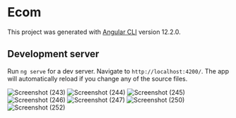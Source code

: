 # Ecom

This project was generated with [Angular CLI](https://github.com/angular/angular-cli) version 12.2.0.

## Development server

Run `ng serve` for a dev server. Navigate to `http://localhost:4200/`. The app will automatically reload if you change any of the source files.

![Screenshot (243)](https://user-images.githubusercontent.com/77641172/141956857-d6420c29-3354-4608-b8ad-6afc45c021f5.png)
![Screenshot (244)](https://user-images.githubusercontent.com/77641172/141956887-0a96808f-f9cd-4775-a665-d0c3918a8843.png)
![Screenshot (245)](https://user-images.githubusercontent.com/77641172/141956903-049f55f8-b5e8-42aa-9001-4a3ea8552fb5.png)
![Screenshot (246)](https://user-images.githubusercontent.com/77641172/141956920-ec113430-7c54-47d8-a1b1-d355d106cc36.png)
![Screenshot (247)](https://user-images.githubusercontent.com/77641172/141956935-dfed1786-057e-43ab-8a26-bf002a45a435.png)
![Screenshot (250)](https://user-images.githubusercontent.com/77641172/141956949-ee3eac63-9ea8-4e0e-9fa0-37c83b062f35.png)
![Screenshot (252)](https://user-images.githubusercontent.com/77641172/141956961-6561b5a5-eb66-47c1-aed3-b14640b7cc2b.png)
